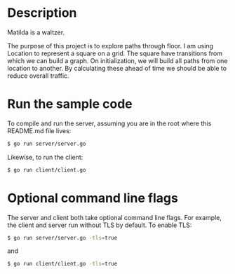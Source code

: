 # Description
Matilda is a waltzer.

The purpose of this project is to explore paths through floor. I am using
Location to represent a square on a grid. The square have transitions from
which we can build a graph. On initialization, we will build all paths from
one location to another. By calculating these ahead of time we should be able
to reduce overall traffic.

# Run the sample code
To compile and run the server, assuming you are in the root where this README.md
file lives:

```sh
$ go run server/server.go
```

Likewise, to run the client:

```sh
$ go run client/client.go
```

# Optional command line flags
The server and client both take optional command line flags. For example, the
client and server run without TLS by default. To enable TLS:

```sh
$ go run server/server.go -tls=true
```

and

```sh
$ go run client/client.go -tls=true
```
